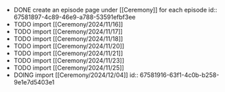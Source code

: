 - DONE create an episode page under [[Ceremony]] for each episode
  id:: 67581897-4c89-46e9-a788-53591efbf3ee
- TODO import [[Ceremony/2024/11/16]]
- TODO import [[Ceremony/2024/11/17]]
- TODO import [[Ceremony/2024/11/18]]
- TODO import [[Ceremony/2024/11/20]]
- TODO import [[Ceremony/2024/11/21]]
- TODO import [[Ceremony/2024/11/23]]
- TODO import [[Ceremony/2024/11/25]]
- DOING import [[Ceremony/2024/12/04]]
  id:: 67581916-63f1-4c0b-b258-9e1e7d5403e1